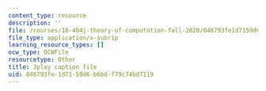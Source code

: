 ```yaml
---
content_type: resource
description: ''
file: /courses/18-404j-theory-of-computation-fall-2020/046793fe1d7159d6b6bdf79c74bd7119_4dFPVJrNLDs.vtt
file_type: application/x-subrip
learning_resource_types: []
ocw_type: OCWFile
resourcetype: Other
title: 3play caption file
uid: 046793fe-1d71-59d6-b6bd-f79c74bd7119
---
```

